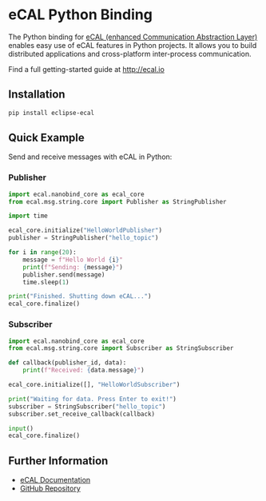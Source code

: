 # eCAL Python Binding

The Python binding for [eCAL (enhanced Communication Abstraction Layer)](https://github.com/eclipse-ecal/ecal) enables easy use of eCAL features in Python projects. It allows you to build distributed applications and cross-platform inter-process communication.

Find a full getting-started guide at http://ecal.io

## Installation

```bash
pip install eclipse-ecal
```

## Quick Example

Send and receive messages with eCAL in Python:

### Publisher

```python
import ecal.nanobind_core as ecal_core
from ecal.msg.string.core import Publisher as StringPublisher

import time

ecal_core.initialize("HelloWorldPublisher")
publisher = StringPublisher("hello_topic")

for i in range(20):
    message = f"Hello World {i}"
    print(f"Sending: {message}")
    publisher.send(message)
    time.sleep(1)

print("Finished. Shutting down eCAL...")
ecal_core.finalize()
```

### Subscriber

```python
import ecal.nanobind_core as ecal_core
from ecal.msg.string.core import Subscriber as StringSubscriber

def callback(publisher_id, data):
    print(f"Received: {data.message}")

ecal_core.initialize([], "HelloWorldSubscriber")

print("Waiting for data. Press Enter to exit!")
subscriber = StringSubscriber("hello_topic")
subscriber.set_receive_callback(callback)

input()
ecal_core.finalize()
```

## Further Information

- [eCAL Documentation](http://ecal.io)
- [GitHub Repository](https://github.com/eclipse-ecal/ecal)
